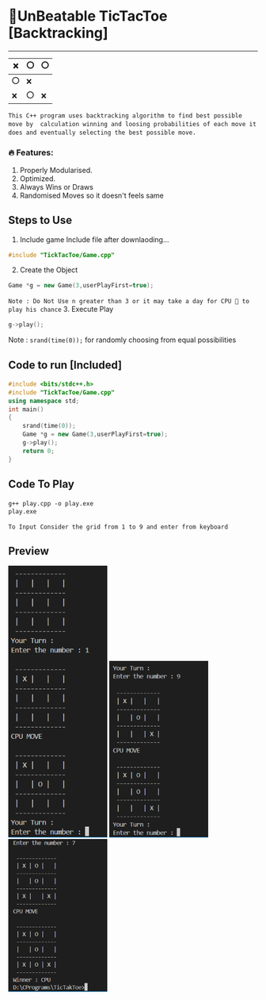 # 💪UnBeatable TicTacToe [Backtracking]
----


❌|⭕|⭕
-|-|-
⭕|❌|
❌|⭕|❌


``
This C++ program uses backtracking algorithm to find best possible move by 
calculation winning and loosing probabilities of each move it does and eventually
selecting the best possible move.
``

### 🔥 Features:
1. Properly Modularised.
1. Optimized.
1. Always Wins or Draws
1. Randomised Moves so it doesn't feels same

## Steps to Use
1. Include game Include file after downlaoding...
```cpp
#include "TickTacToe/Game.cpp"
```
2. Create the Object
```cpp
Game *g = new Game(3,userPlayFirst=true);
```
`Note : Do Not Use n greater than 3 or it may take a day for CPU 🤡 to play his chance`
3. Execute Play
```cpp
g->play();
```
Note : `srand(time(0));` for randomly choosing from equal possibilities

## Code to run [Included]

``` cpp
#include <bits/stdc++.h>
#include "TickTacToe/Game.cpp"
using namespace std;
int main()
{
    srand(time(0));
    Game *g = new Game(3,userPlayFirst=true);
    g->play();
    return 0;
}
```

## Code To Play
```
g++ play.cpp -o play.exe
play.exe
```
`To Input Consider the grid from 1 to 9 and enter from keyboard`
## Preview
![Preview 1](images/01.png)
![Preview 2](images/02.png)
![Preview 3](images/03.png)